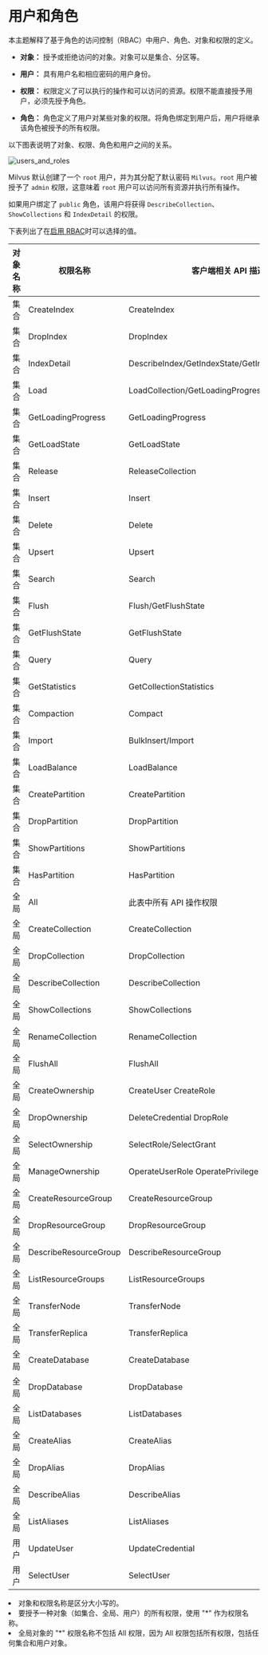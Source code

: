 # 用户和角色

本主题解释了基于角色的访问控制（RBAC）中用户、角色、对象和权限的定义。

- **对象：** 授予或拒绝访问的对象。对象可以是集合、分区等。

- **用户：** 具有用户名和相应密码的用户身份。

- **权限：** 权限定义了可以执行的操作和可以访问的资源。权限不能直接授予用户，必须先授予角色。

- **角色：** 角色定义了用户对某些对象的权限。将角色绑定到用户后，用户将继承该角色被授予的所有权限。

以下图表说明了对象、权限、角色和用户之间的关系。

![users_and_roles](/users_and_roles.png "对象、权限、角色和用户之间的关系。")

Milvus 默认创建了一个 `root` 用户，并为其分配了默认密码 `Milvus`。`root` 用户被授予了 `admin` 权限，这意味着 `root` 用户可以访问所有资源并执行所有操作。

如果用户绑定了 `public` 角色，该用户将获得 `DescribeCollection`、`ShowCollections` 和 `IndexDetail` 的权限。

下表列出了在[启用 RBAC](rbac.md)时可以选择的值。

| 对象名称 | 权限名称        | 客户端相关 API 描述 |
| ----------- | --------------------- | ------------------------------------------------- |
| 集合        | CreateIndex           | CreateIndex                                       |
| 集合        | DropIndex             | DropIndex                                         |
| 集合        | IndexDetail           | DescribeIndex/GetIndexState/GetIndexBuildProgress |
| 集合        | Load                  | LoadCollection/GetLoadingProgress/GetLoadState    |
| 集合        | GetLoadingProgress    | GetLoadingProgress                                |
| 集合        | GetLoadState          | GetLoadState                                      |
| 集合        | Release               | ReleaseCollection                                 |
| 集合        | Insert                | Insert                                            |
| 集合        | Delete                | Delete                                            |
| 集合        | Upsert                | Upsert                                            |
| 集合        | Search                | Search                                            |
| 集合        | Flush                 | Flush/GetFlushState                               |
| 集合        | GetFlushState         | GetFlushState                                     |
| 集合        | Query                 | Query                                             |
| 集合        | GetStatistics         | GetCollectionStatistics                           |
| 集合        | Compaction            | Compact                                           |
| 集合        | Import                | BulkInsert/Import                                 |
| 集合        | LoadBalance           | LoadBalance                                       |
| 集合        | CreatePartition       | CreatePartition                                   |
| 集合        | DropPartition         | DropPartition                                     |
| 集合        | ShowPartitions        | ShowPartitions                                    |
| 集合        | HasPartition          | HasPartition                                      |
| 全局        | All                   | 此表中所有 API 操作权限                           |
| 全局        | CreateCollection      | CreateCollection                                  |
| 全局        | DropCollection        | DropCollection                                    |
| 全局        | DescribeCollection    | DescribeCollection                                |
| 全局        | ShowCollections       | ShowCollections                                   |
| 全局        | RenameCollection      | RenameCollection                                  |
| 全局        | FlushAll              | FlushAll                                          |
| 全局        | CreateOwnership       | CreateUser CreateRole                             |
| 全局        | DropOwnership         | DeleteCredential DropRole                         |
| 全局        | SelectOwnership       | SelectRole/SelectGrant                            |
| 全局        | ManageOwnership       | OperateUserRole OperatePrivilege                  |
| 全局        | CreateResourceGroup   | CreateResourceGroup                               |
| 全局        | DropResourceGroup     | DropResourceGroup                                 |
| 全局        | DescribeResourceGroup | DescribeResourceGroup                             |
| 全局        | ListResourceGroups    | ListResourceGroups                                |
| 全局        | TransferNode          | TransferNode                                      |
| 全局        | TransferReplica       | TransferReplica                                   |
| 全局        | CreateDatabase        | CreateDatabase                                    |
| 全局        | DropDatabase          | DropDatabase                                      |
| 全局        | ListDatabases         | ListDatabases                                     |
| 全局        | CreateAlias           | CreateAlias                                       |
| 全局        | DropAlias             | DropAlias                                         |
| 全局        | DescribeAlias         | DescribeAlias                                     |
| 全局        | ListAliases           | ListAliases                                       |
| 用户        | UpdateUser            | UpdateCredential                                  |
| 用户        | SelectUser            | SelectUser                                        |

<div class="alert note">
<li>对象和权限名称是区分大小写的。</li>
<li>要授予一种对象（如集合、全局、用户）的所有权限，使用 "*" 作为权限名称。 </li>
<li>全局对象的 "*" 权限名称不包括 All 权限，因为 All 权限包括所有权限，包括任何集合和用户对象。